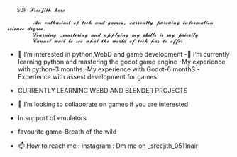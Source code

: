 

       SUP 𝓢𝓻𝓮𝓮𝓳𝓲𝓽𝓱 𝓱𝓮𝓻𝓮

            𝓐𝓷 𝓮𝓷𝓽𝓱𝓾𝓼𝓲𝓪𝓼𝓽 𝓸𝓯 𝓽𝓮𝓬𝓱 𝓪𝓷𝓭 𝓰𝓪𝓶𝓮𝓼, 𝓬𝓾𝓻𝓻𝓮𝓷𝓽𝓵𝔂 𝓹𝓾𝓻𝓼𝓾𝓲𝓷𝓰 𝓲𝓷𝓯𝓸𝓻𝓶𝓪𝓽𝓲𝓸𝓷 𝓼𝓬𝓲𝓮𝓷𝓬𝓮 𝓭𝓮𝓰𝓻𝓮𝓮.
            𝓛𝓮𝓪𝓻𝓷𝓲𝓷𝓰 ,𝓶𝓪𝓼𝓽𝓮𝓻𝓲𝓷𝓰 𝓪𝓷𝓭 𝓪𝓹𝓹𝓵𝔂𝓲𝓷𝓰 𝓶𝔂 𝓼𝓴𝓲𝓵𝓵𝓼 𝓲𝓼 𝓶𝔂 𝓹𝓻𝓲𝓸𝓻𝓲𝓽𝔂 
            𝓒𝓪𝓷𝓷𝓸𝓽 𝔀𝓪𝓲𝓽 𝓽𝓸 𝓼𝓮𝓮 𝔀𝓱𝓪𝓽 𝓽𝓱𝓮 𝔀𝓸𝓻𝓵𝓭 𝓸𝓯 𝓽𝓮𝓬𝓱 𝓱𝓪𝓼 𝓽𝓸 𝓸𝓯𝓯𝓮𝓻
               

- 👀 I’m interested in python,WebD and game development
-🌱 I’m currently learning python and mastering the godot game engine
 -My experience with python-3 months
 -My experience with Godot-6 monthS
 -Experience with assest development for games 
 - CURRENTLY LEARNING WEBD AND BLENDER PROJECTS

- 💞️ I’m looking to collaborate on games if you are interested
- In support of emulators
- favourite game-Breath of the wild 
            
- 📫 How to reach me : instagram : Dm me on  _sreejith_0511nair 
<!---
ganonhyrule667/ganonhyrule667 is a ✨ special ✨ repository because its `README.md` (this file) appears on your GitHub profile.
You can click the Preview link to take a look at your changes.
--->
